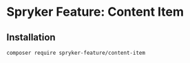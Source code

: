 # Spryker Feature: Content Item



## Installation

```
composer require spryker-feature/content-item
```
